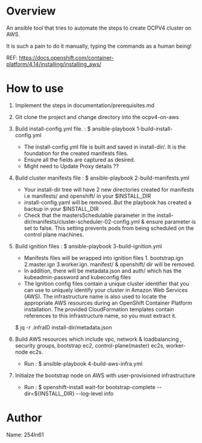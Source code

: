 Overview
========
An ansible tool that tries to automate the steps to create OCPV4 cluster on AWS.

It is such a pain to do it manually, typing the commands as a human being!

REF: https://docs.openshift.com/container-platform/4.14/installing/installing_aws/


How to use
==========

1. Implement the steps in documentation/prerequisites.md

2. Git clone the project and change directory into the ocpv4-on-aws

3. Build install-config.yml file. : $ ansible-playbook 1-build-install-config.yml

   - The install-config.yml file is built and saved in install-dir/. It is the foundation for the created manifests files.
   - Ensure all the fields are captured as desired.
   - Might need to Update Proxy details ??

4. Build cluster manifests file : $ ansible-playbook 2-build-manifests.yml

   - Your install-dir tree will have 2 new directories created for manifests i.e manifests/ and openshift/ in your $INSTALL_DIR
   - install-config.yaml will be removed..But the playbook has created a backup in your $INSTALL_DIR
   - Check that the mastersSchedulable parameter in the install-dir/manifests/cluster-scheduler-02-config.yml & ensure parameter is set to false.
     This setting prevents pods from being scheduled on the control plane machines.

5. Build ignition files : $ ansible-playbook 3-build-ignition.yml

   - Manifests files will be wrapped into ignition files 1. bootstrap.ign 2.master.ign 3.worker.ign. manifest/ & openshift/ dir will be removed.
   - In addition, there will be metadata.json and auth/ which has the kubeadmin-password and kubeconfig files
   - The Ignition config files contain a unique cluster identifier that you can use to uniquely identify your cluster in Amazon Web Services (AWS). 
     The infrastructure name is also used to locate the appropriate AWS resources during an OpenShift Container Platform installation. 
     The provided CloudFormation templates contain references to this infrastructure name, so you must extract it.
   
   $ jq -r .infraID install-dir/metadata.json

6. Build AWS resources which include vpc, network & loadbalancing , security groups, bootstrap ec2, control-plane(master) ec2s, worker-node ec2s.
   - Run : $ ansible-playbook 4-build-aws-infra.yml

7. Initialze the bootstrap node on AWS with user-provisioned infrastructure
   - Run : $ openshift-install wait-for bootstrap-complete --dir=${INSTALL_DIR} --log-level info


Author
======
Name: 254In61